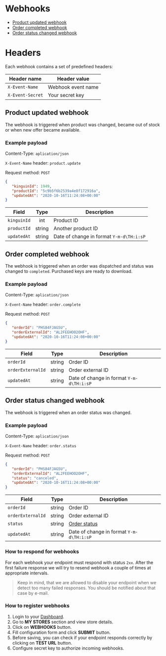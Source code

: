 # Webhooks

* [Product updated webhook](#product-updated-webhook)
* [Order completed webhook](#order-completed-webhook)
* [Order status changed webhook](#order-status-changed-webhook)

# Headers

Each webhook contains a set of predefined headers:

Header name | Header value
--------- | ---------
`X-Event-Name` | Webhook event name
`X-Event-Secret` | Your secret key


## Product updated webhook

The webhook is triggered when product was changed, became out of stock or when new offer became available.

### Example payload

Content-Type: `aplication/json`

`X-Event-Name` header: `product.update`

Request method: `POST`

```json
{
   "kinguinId": 1949,
   "productId": "5c9b5f6b2539a4e8f172916a",
   "updatedAt": "2020-10-16T11:24:08+00:00"
}
```

Field | Type | Description
--------- | :-----: | -----------
`kinguinId` | int | Product ID
`productId` | string | Another product ID
`updatedAt` | string | Date of change in format `Y-m-d\TH:i:sP`


## Order completed webhook

The webhook is triggered when an order was dispatched and status was changed to `completed`. Purchased keys are ready to download.

### Example payload

Content-Type: `aplication/json`

`X-Event-Name` header: `order.complete`

Request method: `POST`

```json
{
   "orderId": "PHS84FJAG5U",
   "orderExternalId": "AL2FEEHOO2OHF",
   "updatedAt": "2020-10-16T11:24:08+00:00"
}
```

Field | Type | Description
--------- | :-----: | -----------
`orderId` | string | Order ID
`orderExternalId` | string | Order external ID
`updatedAt` | string | Date of change in format `Y-m-d\TH:i:sP`


## Order status changed webhook

The webhook is triggered when an order status was changed.

### Example payload

Content-Type: `aplication/json`

`X-Event-Name` header: `order.status`

Request method: `POST`

```json
{
   "orderId": "PHS84FJAG5U",
   "orderExternalId": "AL2FEEHOO2OHF",
   "status": "canceled",
   "updatedAt": "2020-10-16T11:24:08+00:00"
}
```

Field | Type | Description
--------- | :-----: | -----------
`orderId` | string | Order ID
`orderExternalId` | string | Order external ID
`status` | string | [Order status](../api/v1/order/README.md#order-statuses)
`updatedAt` | string | Date of change in format `Y-m-d\TH:i:sP`


### How to respond for webhooks

For each webhook your endpoint must respond with status `2xx`.
After the first failure response we will try to resend webhook a couple of times at appropriate intervals.

> Keep in mind, that we are allowed to disable your endpoint when we detect too many failed responses. You should be notified about that case by e-mail.


### How to register webhooks

1. Login to your [Dashboard](https://www.kinguin.net/integration/dashboard/stores).
2. Go to **MY STORES** section and view store details.
3. Click on **WEBHOOKS** button.
4. Fill configuration form and click **SUBMIT** button.
5. Before saving, you can check if your endpoint responds correctly by clicking on **TEST URL** button.
6. Configure secret key to authorize incoming webhooks.
